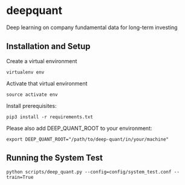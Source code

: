 # deepquant
Deep learning on company fundamental data for long-term investing

## Installation and Setup
Create a virtual environment

`virtualenv env`

Activate that virtual environment

`source activate env`

Install prerequisites:

`pip3 install -r requirements.txt`

Please also add DEEP\_QUANT\_ROOT to your environment:

`export DEEP_QUANT_ROOT="/path/to/deep-quant/in/your/machine"`

## Running the System Test

`python scripts/deep_quant.py --config=config/system_test.conf --train=True`
